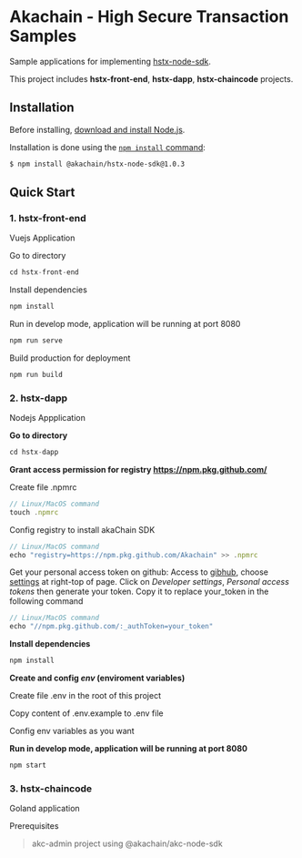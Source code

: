 # Akachain - High Secure Transaction Samples
Sample applications for implementing [hstx-node-sdk](https://github.com/Akachain/akc-node-sdk).

This project includes __hstx-front-end__, __hstx-dapp__, __hstx-chaincode__ projects.

## Installation
Before installing, [download and install Node.js](https://nodejs.org/en/download/).

Installation is done using the
[`npm install` command](https://docs.npmjs.com/getting-started/installing-npm-packages-locally):

```bash
$ npm install @akachain/hstx-node-sdk@1.0.3
```

## Quick Start

### 1. hstx-front-end
Vuejs Application

Go to directory
```js
cd hstx-front-end
```

Install dependencies
```js
npm install
```

Run in develop mode, application will be running at port 8080
```js
npm run serve
```

Build production for deployment
```js
npm run build
```

### 2. hstx-dapp
Nodejs Appplication

__Go to directory__
```js
cd hstx-dapp
```

__Grant access permission for registry https://npm.pkg.github.com/__

Create file .npmrc

```js
// Linux/MacOS command
touch .npmrc
```
Config registry to install akaChain SDK
```js
// Linux/MacOS command
echo "registry=https://npm.pkg.github.com/Akachain" >> .npmrc
```
Get your personal access token on github:
Access to [gibhub](https://github.com), choose [settings](https://github.com/settings/profile) at right-top of page. Click on _Developer settings_, _Personal access tokens_ then generate your token. Copy it to replace your_token in the following command
```js
// Linux/MacOS command
echo "//npm.pkg.github.com/:_authToken=your_token"
```

__Install dependencies__
```js
npm install
```

__Create and config _env_ (enviroment variables)__

Create file .env in the root of this project

Copy content of .env.example to .env file

Config env variables as you want

__Run in develop mode, application will be running at port 8080__
```js
npm start
```

### 3. hstx-chaincode
Goland application

Prerequisites
> akc-admin project using @akachain/akc-node-sdk